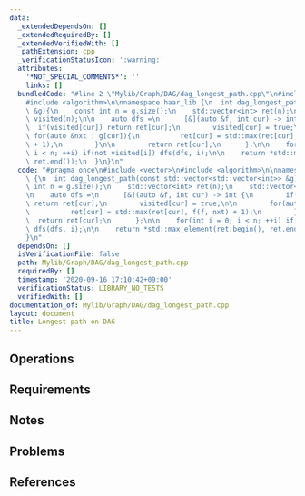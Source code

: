 ```yaml
---
data:
  _extendedDependsOn: []
  _extendedRequiredBy: []
  _extendedVerifiedWith: []
  _pathExtension: cpp
  _verificationStatusIcon: ':warning:'
  attributes:
    '*NOT_SPECIAL_COMMENTS*': ''
    links: []
  bundledCode: "#line 2 \"Mylib/Graph/DAG/dag_longest_path.cpp\"\n#include <vector>\n\
    #include <algorithm>\n\nnamespace haar_lib {\n  int dag_longest_path(const std::vector<std::vector<int>>\
    \ &g){\n    const int n = g.size();\n    std::vector<int> ret(n);\n    std::vector<bool>\
    \ visited(n);\n\n    auto dfs =\n      [&](auto &f, int cur) -> int {\n      \
    \  if(visited[cur]) return ret[cur];\n        visited[cur] = true;\n\n       \
    \ for(auto &nxt : g[cur]){\n          ret[cur] = std::max(ret[cur], f(f, nxt)\
    \ + 1);\n        }\n\n        return ret[cur];\n      };\n\n    for(int i = 0;\
    \ i < n; ++i) if(not visited[i]) dfs(dfs, i);\n\n    return *std::max_element(ret.begin(),\
    \ ret.end());\n  }\n}\n"
  code: "#pragma once\n#include <vector>\n#include <algorithm>\n\nnamespace haar_lib\
    \ {\n  int dag_longest_path(const std::vector<std::vector<int>> &g){\n    const\
    \ int n = g.size();\n    std::vector<int> ret(n);\n    std::vector<bool> visited(n);\n\
    \n    auto dfs =\n      [&](auto &f, int cur) -> int {\n        if(visited[cur])\
    \ return ret[cur];\n        visited[cur] = true;\n\n        for(auto &nxt : g[cur]){\n\
    \          ret[cur] = std::max(ret[cur], f(f, nxt) + 1);\n        }\n\n      \
    \  return ret[cur];\n      };\n\n    for(int i = 0; i < n; ++i) if(not visited[i])\
    \ dfs(dfs, i);\n\n    return *std::max_element(ret.begin(), ret.end());\n  }\n\
    }\n"
  dependsOn: []
  isVerificationFile: false
  path: Mylib/Graph/DAG/dag_longest_path.cpp
  requiredBy: []
  timestamp: '2020-09-16 17:10:42+09:00'
  verificationStatus: LIBRARY_NO_TESTS
  verifiedWith: []
documentation_of: Mylib/Graph/DAG/dag_longest_path.cpp
layout: document
title: Longest path on DAG
---
```


## Operations

## Requirements

## Notes

## Problems

## References

